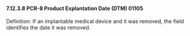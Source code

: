 #### 7.12.3.8 PCR-8 Product Explantation Date (DTM) 01105

Definition: If an implantable medical device and it was removed, the field identifies the date it was removed.
